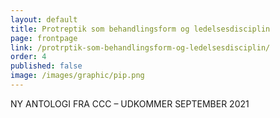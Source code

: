 ```yaml
---
layout: default
title: Protreptik som behandlingsform og ledelsesdisciplin
page: frontpage
link: /protrptik-som-behandlingsform-og-ledelsesdisciplin/
order: 4
published: false
image: /images/graphic/pip.png
---
```

NY ANTOLOGI FRA CCC – UDKOMMER SEPTEMBER 2021